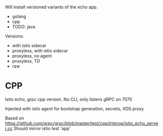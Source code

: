 Will install versioned variants of the echo app.

- golang
- cpp
- TODO: java

Versions:
  - with istio sidecar
  - proxyless, with istio sidecar
  - proxyless, no agent
  - proxyless, TD
  - raw

# CPP

Istio echo, grpc cpp version. No CLI, only listens gRPC on 7070

Injected with istio agent for bootstrap generation, secrets, XDS proxy

Based on https://github.com/grpc/grpc/blob/master/test/cpp/interop/istio_echo_server.cc
Should mirror istio test 'app'
